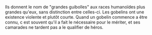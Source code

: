 Ils donnent le nom de "grandes guibolles" aux races humanoïdes plus grandes qu'eux, sans distinction entre celles-ci.
Les gobelins ont une existence violente et plutôt courte. Quand un gobelin commence a être connu, c est souvent qu'il a fait le nécessaire pour le mériter, et ses camarades ne tardent pas a le qualifier de héros.